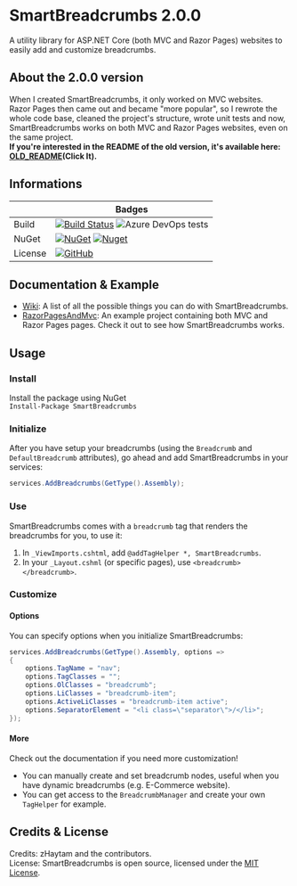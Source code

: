 # SmartBreadcrumbs 2.0.0

A utility library for ASP.NET Core (both MVC and Razor Pages) websites to easily add and customize breadcrumbs.

## About the 2.0.0 version

When I created SmartBreadcrumbs, it only worked on MVC websites.  
Razor Pages then came out and became "more popular", so I rewrote the whole code base, cleaned the project's structure, wrote unit tests and now, SmartBreadcrumbs works on both MVC and Razor Pages websites, even on the same project.  
**If you're interested in the README of the old version, it's available here: [OLD_README](https://github.com/zHaytam/SmartBreadcrumbs/blob/master/OLD_README.md)(Click It).**

## Informations

||Badges|
|--|--|
|Build| [![Build Status](https://dev.azure.com/haytamzanid0913/SmartBreadcrumbs/_apis/build/status/zHaytam.SmartBreadcrumbs?branchName=master)](https://dev.azure.com/haytamzanid0913/SmartBreadcrumbs/_build/latest?definitionId=1&branchName=master) ![Azure DevOps tests](https://img.shields.io/azure-devops/tests/haytamzanid0913/SmartBreadcrumbs/1.svg)|
|NuGet|[![NuGet](https://img.shields.io/nuget/v/SmartBreadcrumbs.svg)](https://www.nuget.org/packages/SmartBreadcrumbs) [![Nuget](https://img.shields.io/nuget/dt/SmartBreadcrumbs.svg)](https://www.nuget.org/packages/SmartBreadcrumbs)|
|License|[![GitHub](https://img.shields.io/github/license/zHaytam/SmartBreadcrumbs.svg)](https://github.com/zHaytam/SmartBreadcrumbs)|

## Documentation & Example

 - [Wiki](https://github.com/zHaytam/SmartBreadcrumbs/wiki): A list of all the possible things you can do with SmartBreadcrumbs.
 - [RazorPagesAndMvc](https://github.com/zHaytam/SmartBreadcrumbs/tree/master/examples/RazorPagesAndMvc): An example project containing both MVC and Razor Pages pages. Check it out to see how SmartBreadcrumbs works.

## Usage

### Install

Install the package using NuGet  
`Install-Package SmartBreadcrumbs`

### Initialize

After you have setup your breadcrumbs (using the `Breadcrumb` and `DefaultBreadcrumb` attributes), go ahead and add SmartBreadcrumbs in your services:  
```cs
services.AddBreadcrumbs(GetType().Assembly);
```

### Use

SmartBreadcrumbs comes with a `breadcrumb` tag that renders the breadcrumbs for you, to use it:

 1. In `_ViewImports.cshtml`, add `@addTagHelper *, SmartBreadcrumbs`.
 2. In your `_Layout.cshml` (or specific pages), use `<breadcrumb></breadcrumb>`.

### Customize

#### Options

You can specify options when you initialize SmartBreadcrumbs:  
```cs
services.AddBreadcrumbs(GetType().Assembly, options =>
{
	options.TagName = "nav";
	options.TagClasses = "";
	options.OlClasses = "breadcrumb";
	options.LiClasses = "breadcrumb-item";
	options.ActiveLiClasses = "breadcrumb-item active";
	options.SeparatorElement = "<li class=\"separator\">/</li>";
});
```

#### More

Check out the documentation if you need more customization!
 - You can manually create and set breadcrumb nodes, useful when you have dynamic breadcrumbs (e.g. E-Commerce website).
 - You can get access to the `BreadcrumbManager` and create your own `TagHelper` for example.

## Credits & License

Credits: zHaytam and the contributors.  
License: SmartBreadcrumbs is open source, licensed under the [MIT License](https://github.com/zHaytam/SmartBreadcrumbs/blob/master/LICENSE).
